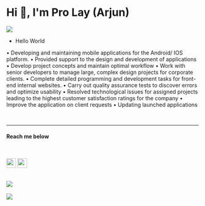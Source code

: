 <h1>Hi 👋, I'm Pro Lay (Arjun) </h1>

![](https://komarev.com/ghpvc/?username=prolaymm)

<ul>
  <li> Hello World</li>
  </ul>
<p>• Developing and maintaining mobile applications for the Android/ IOS platform.
• Provided support to the design and development of applications
• Develop project concepts and maintain optimal workflow
• Work with senior developers to manage large, complex design projects for corporate clients.
• Complete detailed programming and development tasks for front-end internal websites.
• Carry out quality assurance tests to discover errors and optimize usability
• Resolved technological issues for assigned projects leading to the highest customer satisfaction 
  ratings for the company
• Improve the application on client requests
• Updating launched applications</p>


</br>

***

<h4> Reach me below</h4>
</br>

<p>
<a href="https://www.linkedin.com/in/arjun-dkl-681575203/"> <img src="https://img.shields.io/badge/linkedin-%230077B5.svg?&style=for-the-badge&logo=linkedin&logoColor=white" height=25></a> <a href="https://www.linkedin.com/in/arjun-dkl-681575203/"><img src="https://img.shields.io/badge/Instagram-E4405F?style=for-the-badge&logo=instagram&logoColor=white" height=25></a>
</p>
<br>

<a href="https://github.com/prolaymm">
  <img align="center" src="https://github-readme-stats.vercel.app/api/top-langs/?username=prolaymm&count_private=true&layout=compact&bg_color=0,232526,414345&icon_color=ffffff&title_color=ffffff&text_color=ffffff&line_height=30&v=5"/>
</a>
<br></br>
<a href="https://github.com/prolaymm">
  <img align="center" src="https://github-readme-stats.vercel.app/api?username=prolaymm&custom_title=My Github Stats&show_icons=true&bg_color=0,232526,414345&icon_color=82FF99&title_color=ffffff&text_color=ffffff&line_height=20.5&v=5&count_private=true"/>
</a>
